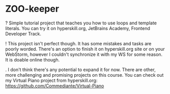 # ZOO-keeper

?
Simple tutorial project that teaches you how to use loops and template literals.
You can try it on hyperskill.org, JetBrains Academy, Frontend Developer Track.

!
This project isn't perfect though. It has some mistakes and tasks are poorly worded.
There's an option to finish it on hyperskill.org site or on your WebStorm,
however I couldn't synchronize it with my WS for some reason. It is doable online though.

.
I don't think there's any potential to expand it for now.
There are other, more challenging and promising projects on this course.
You can check out my Virtual Piano project from hyperskill.org:
https://github.com/Commediante/Virtual-Piano
